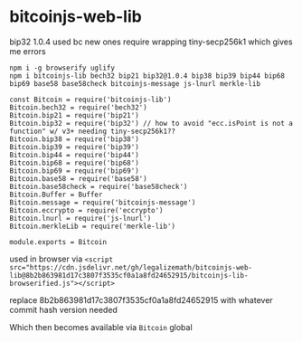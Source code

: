 # bitcoinjs-web-lib

bip32 1.0.4 used bc new ones require wrapping tiny-secp256k1 which gives me errors

```
npm i -g browserify uglify
npm i bitcoinjs-lib bech32 bip21 bip32@1.0.4 bip38 bip39 bip44 bip68 bip69 base58 base58check bitcoinjs-message js-lnurl merkle-lib
```

```
const Bitcoin = require('bitcoinjs-lib')
Bitcoin.bech32 = require('bech32')
Bitcoin.bip21 = require('bip21')
Bitcoin.bip32 = require('bip32') // how to avoid "ecc.isPoint is not a function" w/ v3+ needing tiny-secp256k1??
Bitcoin.bip38 = require('bip38')
Bitcoin.bip39 = require('bip39')
Bitcoin.bip44 = require('bip44')
Bitcoin.bip68 = require('bip68')
Bitcoin.bip69 = require('bip69')
Bitcoin.base58 = require('base58')
Bitcoin.base58check = require('base58check')
Bitcoin.Buffer = Buffer
Bitcoin.message = require('bitcoinjs-message')
Bitcoin.eccrypto = require('eccrypto')
Bitcoin.lnurl = require('js-lnurl')
Bitcoin.merkleLib = require('merkle-lib')

module.exports = Bitcoin
```

used in browser via `<script src="https://cdn.jsdelivr.net/gh/legalizemath/bitcoinjs-web-lib@8b2b863981d17c3807f3535cf0a1a8fd24652915/bitcoinjs-lib-browserified.js"></script>`

replace 8b2b863981d17c3807f3535cf0a1a8fd24652915 with whatever commit hash version needed

Which then becomes available via `Bitcoin` global
